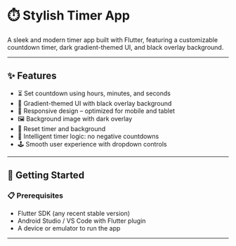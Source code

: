 # ⏱️ Stylish Timer App

A sleek and modern timer app built with Flutter, featuring a customizable countdown timer, dark gradient-themed UI, and black overlay background.



---

## ✨ Features

- ⏳ Set countdown using hours, minutes, and seconds
- 🎨 Gradient-themed UI with black overlay background
- 📱 Responsive design – optimized for mobile and tablet
- 🖼️ Background image with dark overlay
- 🔁 Reset timer and background
- 🧠 Intelligent timer logic: no negative countdowns
- 🕹️ Smooth user experience with dropdown controls

---

## 🚀 Getting Started

### 📋 Prerequisites

- Flutter SDK (any recent stable version)
- Android Studio / VS Code with Flutter plugin
- A device or emulator to run the app

---

